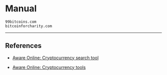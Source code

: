 # Manual

```
99bitcoins.com
bitcoinforcharity.com
```

---
## References

- [Aware Online: Cryptocurrency search tool](https://www.aware-online.com/en/osint-tools/cryptocurrency-search-tool/)

- [Aware Online: Cryptocurrency tools](https://www.aware-online.com/en/osint-tools/cryptocurrency-tools/)